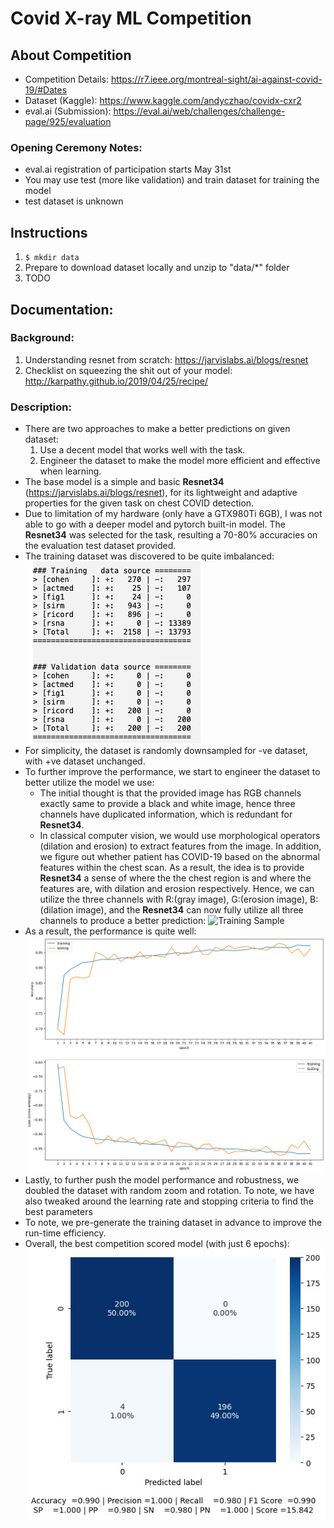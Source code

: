 # Covid X-ray ML Competition

## About Competition
- Competition Details: https://r7.ieee.org/montreal-sight/ai-against-covid-19/#Dates
- Dataset (Kaggle): https://www.kaggle.com/andyczhao/covidx-cxr2
- eval.ai (Submission): https://eval.ai/web/challenges/challenge-page/925/evaluation

### Opening Ceremony Notes:

- eval.ai registration of participation starts May 31st
- You may use test (more like validation) and train dataset for training the model
- test dataset is unknown


## Instructions
1. ```$ mkdir data```
2. Prepare to download dataset locally and unzip to "data/*" folder
3. TODO

## Documentation:
### Background:
1. Understanding resnet from scratch: https://jarvislabs.ai/blogs/resnet
2. Checklist on squeezing the shit out of your model: http://karpathy.github.io/2019/04/25/recipe/


### Description:
- There are two approaches to make a better predictions on given dataset:
    1. Use a decent model that works well with the task.
    2. Engineer the dataset to make the model more efficient and effective when learning.
- The base model is a simple and basic **Resnet34** (https://jarvislabs.ai/blogs/resnet), for its lightweight and adaptive properties for the given task on chest COVID detection.
- Due to limitation of my hardware (only have a GTX980Ti 6GB), I was not able to go with a deeper model and pytorch built-in model. The **Resnet34** was selected for the task, resulting a 70-80% accuracies on the evaluation test dataset provided.
- The training dataset was discovered to be quite imbalanced:
    ![dataset](img/dataset.png)
- For simplicity, the dataset is randomly downsampled for -ve dataset, with +ve dataset unchanged.
- To further improve the performance, we start to engineer the dataset to better utilize the model we use:
    - The initial thought is that the provided image has RGB channels exactly same to provide a black and white image, hence three channels have duplicated information, which is redundant for **Resnet34**.
    - In classical computer vision, we would use morphological operators (dilation and erosion) to extract features from the image. In addition, we figure out whether patient has COVID-19 based on the abnormal features within the chest scan. As a result, the idea is to provide **Resnet34** a sense of where the the chest region is and where the features are, with dilation and erosion respectively. Hence, we can utilize the three channels with R:(gray image), G:(erosion image), B:(dilation image), and the **Resnet34** can now fully utilize all three channels to produce a better prediction:
        ![Training Sample](output/CUSTOM-MODEL/v6-custom-3/plot_training-sample.png)
- As a result, the performance is quite well:
    ![Training Progress](output/CUSTOM-MODEL/v6-custom-3/training_progress[v6-custom-3].png)
- Lastly, to further push the model performance and robustness, we doubled the dataset with random zoom and rotation. To note, we have also tweaked around the learning rate and stopping criteria to find the best parameters
- To note, we pre-generate the training dataset in advance to improve the run-time efficiency.
- Overall, the best competition scored model (with just 6 epochs): 
    ![confusion matrix](output/CUSTOM-MODEL/v6-custom-with-aug-3/models/confusion_matrix_6:100.jpg)